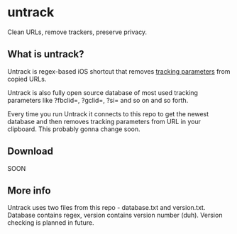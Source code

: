 # untrack
Clean URLs, remove trackers, preserve privacy. 

## What is untrack?

Untrack is regex-based iOS shortcut that removes [tracking parameters](https://github.com/Arturro43/untrack/blob/main/readable-database.txt) from copied URLs.

Untrack is also fully open source database of most used tracking parameters like ?fbclid=, ?gclid=, ?si= and so on and so forth.

Every time you run Untrack it connects to this repo to get the newest database and then removes tracking parameters from URL in your clipboard. This probably gonna change soon.

## Download

SOON

## More info

Untrack uses two files from this repo - database.txt and version.txt. Database contains regex, version contains version number (duh). Version checking is planned in future.
